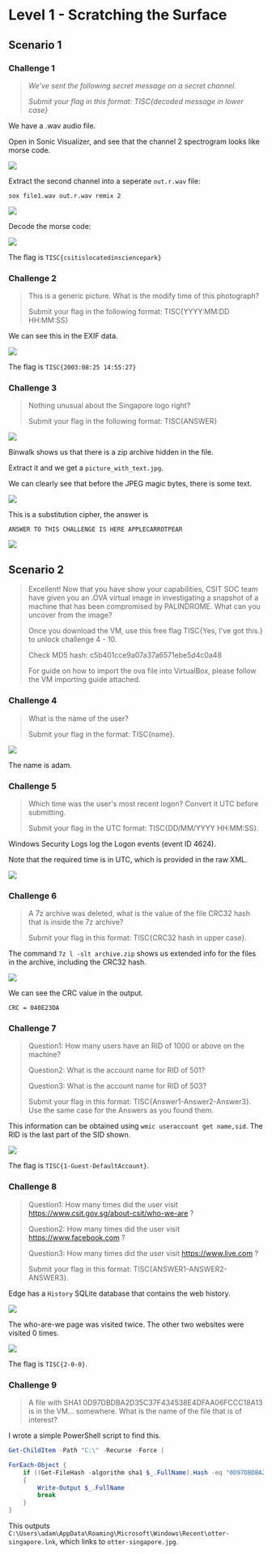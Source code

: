 # Level 1 - Scratching the Surface

## Scenario 1

### Challenge 1

> _We've sent the following secret message on a secret channel._
>
> _Submit your flag in this format: TISC{decoded message in lower case}_

We have a .wav audio file.

Open in Sonic Visualizer, and see that the channel 2 spectrogram looks like morse code.

![](<../../.gitbook/assets/cf58423721c24761824c606e6c31dac9 (1).png>)

Extract the second channel into a seperate `out.r.wav` file:

```
sox file1.wav out.r.wav remix 2
```

![](../../.gitbook/assets/8fe77edfcbe343d6b4e883c8ecf56751.png)

Decode the morse code:

![](../../.gitbook/assets/c233c919fbb84a428464b443bfca411d.png)

The flag is `TISC{csitislocatedinsciencepark}`

### Challenge 2

> This is a generic picture. What is the modify time of this photograph?
>
> Submit your flag in the following format: TISC{YYYY:MM:DD HH:MM:SS}

We can see this in the EXIF data.

![](../../.gitbook/assets/26441b3e108347d1af4aa70ed840edaf.png)

The flag is `TISC{2003:08:25 14:55:27}`

### Challenge 3

> Nothing unusual about the Singapore logo right?
>
> Submit your flag in the following format: TISC{ANSWER}

![](../../.gitbook/assets/3053fbc761904742866deb82ecc39b52.png)

Binwalk shows us that there is a zip archive hidden in the file.&#x20;

Extract it and we get a `picture_with_text.jpg`.&#x20;

We can clearly see that before the JPEG magic bytes, there is some text.

![](../../.gitbook/assets/0038a38172c2445294dfae0b328cee77.png)

This is a substitution cipher, the answer is

```
ANSWER TO THIS CHALLENGE IS HERE APPLECARROTPEAR
```

![](../../.gitbook/assets/df6d3b47b68b44659dbe22e5a7f494cb.png)

## Scenario 2

> Excellent! Now that you have show your capabilities, CSIT SOC team have given you an .OVA virtual image in investigating a snapshot of a machine that has been compromised by PALINDROME. What can you uncover from the image?
>
> Once you download the VM, use this free flag TISC{Yes, I've got this.} to unlock challenge 4 - 10.
>
> Check MD5 hash: c5b401cce9a07a37a6571ebe5d4c0a48
>
> For guide on how to import the ova file into VirtualBox, please follow the VM importing guide attached.

### Challenge 4

> What is the name of the user?
>
> Submit your flag in the format: TISC{name}.

![](../../.gitbook/assets/57e31d232ab64dbea1903d1a621b9bd0.png)

The name is adam.

### Challenge 5

> Which time was the user's most recent logon? Convert it UTC before submitting.
>
> Submit your flag in the UTC format: TISC{DD/MM/YYYY HH:MM:SS}.

Windows Security Logs log the Logon events (event ID 4624).

Note that the required time is in UTC, which is provided in the raw XML.

![](../../.gitbook/assets/0ceeee44239d48d691a57bc1300947dd.png)

### Challenge 6

> A 7z archive was deleted, what is the value of the file CRC32 hash that is inside the 7z archive?
>
> Submit your flag in this format: TISC{CRC32 hash in upper case}.

The command `7z l -slt archive.zip` shows us extended info for the files in the archive, including the CRC32 hash.

![](../../.gitbook/assets/c58f0cac3c3a41bd8ce92102bd6dc60e.png)

We can see the CRC value in the output.

```
CRC = 040E23DA
```

### Challenge 7

> Question1: How many users have an RID of 1000 or above on the machine?
>
> Question2: What is the account name for RID of 501?
>
> Question3: What is the account name for RID of 503?
>
> Submit your flag in this format: TISC{Answer1-Answer2-Answer3}. Use the same case for the Answers as you found them.

This information can be obtained using `wmic useraccount get name,sid`. The RID is the last part of the SID shown.

![](../../.gitbook/assets/891fe4f9f1ee4fe8940454b5ba2729ad.png)

The flag is `TISC{1-Guest-DefaultAccount}`.

### Challenge 8

> Question1: How many times did the user visit https://www.csit.gov.sg/about-csit/who-we-are ?
>
> Question2: How many times did the user visit https://www.facebook.com ?
>
> Question3: How many times did the user visit https://www.live.com ?
>
> Submit your flag in this format: TISC{ANSWER1-ANSWER2-ANSWER3}.

Edge has a `History` SQLite database that contains the web history.

![](../../.gitbook/assets/b27e8abd63034c2cba5a5ef2d6fe307b.png)

The who-are-we page was visited twice. The other two websites were visited 0 times.&#x20;

![](../../.gitbook/assets/7753f4f3bf5640ab9e55599b7ff47abe.png)

The flag is `TISC{2-0-0}`.

### Challenge 9

> A file with SHA1 0D97DBDBA2D35C37F434538E4DFAA06FCCC18A13 is in the VM… somewhere. What is the name of the file that is of interest?

I wrote a simple PowerShell script to find this.

```powershell
Get-ChildItem -Path "C:\" -Recurse -Force |

ForEach-Object {
    if ((Get-FileHash -algorithm sha1 $_.FullName).Hash -eq "0D97DBDBA2D35C37F434538E4DFAA06FCCC18A13")
    {
        Write-Output $_.FullName
        break
    }
}
```

This outputs `C:\Users\adam\AppData\Roaming\Microsoft\Windows\Recent\otter-singapore.lnk`, which links to `otter-singapore.jpg`.
